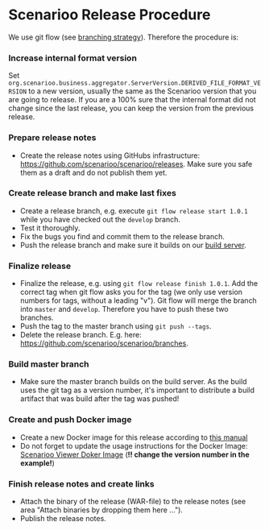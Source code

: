 # Scenarioo Release Procedure

We use git flow (see [branching strategy](Branching-strategy.md)). Therefore the procedure is:

### Increase internal format version

Set `org.scenarioo.business.aggregator.ServerVersion.DERIVED_FILE_FORMAT_VERSION` to a new version, usually the same as the Scenarioo version that you are going to release. If you are a 100% sure that the internal format did not change since the last release, you can keep the version from the previous release.

### Prepare release notes

* Create the release notes using GitHubs infrastructure: https://github.com/scenarioo/scenarioo/releases. Make sure you safe them as a draft and do not publish them yet.

### Create release branch and make last fixes

* Create a release branch, e.g. execute `git flow release start 1.0.1` while you have checked out the `develop` branch.
* Test it thoroughly.
* Fix the bugs you find and commit them to the release branch.
* Push the release branch and make sure it builds on our [build server](Build-Server).

### Finalize release
* Finalize the release, e.g. using `git flow release finish 1.0.1`. Add the correct tag when git flow asks you for the tag (we only use version numbers for tags, without a leading "v"). Git flow will merge the branch into `master` and `develop`. Therefore you have to push these two branches.
* Push the tag to the master branch using `git push --tags`.
* Delete the release branch. E.g. here: https://github.com/scenarioo/scenarioo/branches.

### Build master branch

* Make sure the master branch builds on the build server. As the build uses the git tag as a version number,
 it's important to distribute a build artifact that was build after the tag was pushed!

### Create and push Docker image

* Create a new Docker image for this release according to [this manual](Building-the-Docker-Image)
* Do not forget to update the usage instructions for the Docker Image:     
    [Scenarioo Viewer Doker Image](../setup/Scenarioo-Viewer-Docker-Image.md) 
    (**!! change the version number in the example!**)

### Finish release notes and create links
* Attach the binary of the release (WAR-file) to the release notes (see area "Attach binaries by dropping them here ...").
* Publish the release notes.
